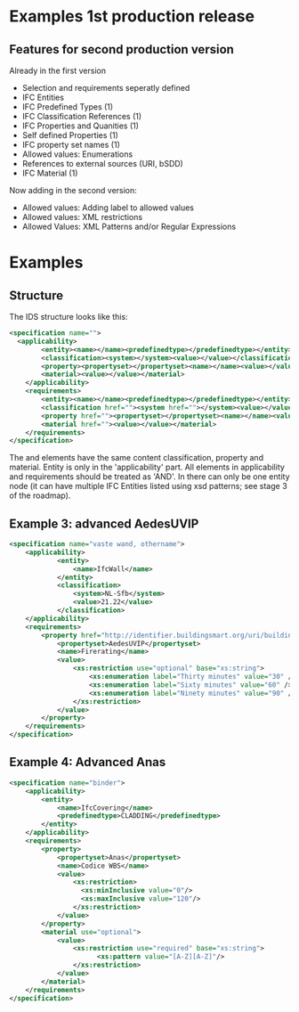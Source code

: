 
# Examples 1st production release


## Features for second production version
 
Already in the first version
 * Selection and requirements seperatly defined
 * IFC Entities
 * IFC Predefined Types (1)
 * IFC Classification References (1)
 * IFC Properties and Quanities (1)
 * Self defined Properties (1)
 * IFC property set names (1)
 * Allowed values: Enumerations
 * References to external sources (URI, bSDD)
 * IFC Material (1)

Now adding in the second version:
 * Allowed values: Adding label to allowed values
 * Allowed values: XML restrictions
 * Allowed Values: XML Patterns and/or Regular Expressions

 
# Examples
 
## Structure
 
The IDS structure looks like this: 
```xml
<specification name="">
  <applicability>
		<entity><name></name><predefinedtype></predefinedtype></entity>
		<classification><system></system><value></value></classification>
	  	<property><propertyset></propertyset><name></name><value></value></property>
		<material><value></value></material>
    </applicability>
    <requirements>
		<entity><name></name><predefinedtype></predefinedtype></entity>
		<classification href=""><system href=""></system><value></value></classification>
	    <property href=""><propertyset></propertyset><name></name><value></value></property>
		<material href=""><value></value></material>
    </requirements>
</specification>
```

The <applicability> and <requirements> elements have the same content classification, property and material. Entity is only in the 'applicability' part.
All elements in applicability and requirements should be treated as 'AND'. 
In <requirements> there can only be one entity node (it can have multiple IFC Entities listed using xsd patterns; see stage 3 of the roadmap).


## Example 3: advanced AedesUVIP 

```xml
<specification name="vaste wand, othername">
	<applicability>
			<entity>
				<name>IfcWall</name>
			</entity>
			<classification>
				<system>NL-Sfb</system>
				<value>21.22</value>
			</classification>
	</applicability>
	<requirements>
		<property href="http://identifier.buildingsmart.org/uri/buildingsmart/ifc-4.3/prop/FireRating">
			<propertyset>AedesUVIP</propertyset>
			<name>Firerating</name>
			<value>
				<xs:restriction use="optional" base="xs:string">
					<xs:enumeration label="Thirty minutes" value="30" />
					<xs:enumeration label="Sixty minutes" value="60" />
					<xs:enumeration label="Ninety minutes" value="90" />
				</xs:restriction>
			</value>
		</property>
	</requirements>
</specification>
```



## Example 4: Advanced Anas

```xml
<specification name="binder">
	<applicability>
		<entity>
			<name>IfcCovering</name>
			<predefinedtype>CLADDING</predefinedtype>
		</entity>
	</applicability>
	<requirements>
		<property>
			<propertyset>Anas</propertyset>
			<name>Codice WBS</name>
			<value>
				<xs:restriction>
				  <xs:minInclusive value="0"/>
				  <xs:maxInclusive value="120"/>
				</xs:restriction>
			</value>
		</property>
		<material use="optional">
			<value>
				<xs:restriction use="required" base="xs:string">
				      <xs:pattern value="[A-Z][A-Z]"/>
				</xs:restriction>
			</value>
		</material>
	</requirements>
</specification>
```



